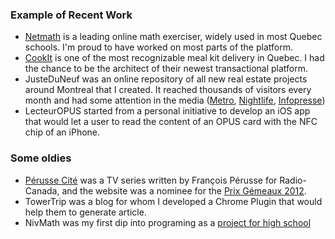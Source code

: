 ### Example of Recent Work

- [Netmath](https://app.scolab.com/SignIn) is a leading online math exerciser, widely used in most Quebec schools. I'm proud to have worked on most parts of the platform.
- [CookIt](https://client.chefcookit.com/fr/) is one of the most recognizable meal kit delivery in Quebec. I had the chance to be the architect of their newest transactional platform.
- JusteDuNeuf was an online repository of all new real estate projects around Montreal that I created. It reached thousands of  visitors every month and had some attention in the media ([Metro](https://journalmetro.com/inspiration/a-table/838739/de-nouveaux-outils-pour-trouver-la-maison-de-ses-reves/), [Nightlife](https://nightlife.ca/2015/02/26/justeduneufca-nouvelle-plateforme-pour-vous-aider-trouver-le-condo-reve-montreal/), [Infopresse](https://web.archive.org/web/20160821195009/http://www.infopresse.com/article/2015/7/21/juste-du-neuf-la-plateforme-montrealaise-pour-l-immobilier))
- LecteurOPUS started from a personal initiative to develop an iOS app that would let a user to read the content of an OPUS card with the NFC chip of an iPhone.


### Some oldies
- [Pérusse Cité](https://web.archive.org/web/20120318014957/http://perussecite.radio-canada.ca/) was a TV series written by François Pérusse for Radio-Canada, and the website was a nominee for the [Prix Gémeaux 2012](https://web.archive.org/web/20170622072029/http://academie.ca/prixgemeaux/182/finalistes).
- TowerTrip was a blog for whom I developed a Chrome Plugin that would help them to generate article.
- NivMath was my first dip into programing as a [project for high school](https://web.archive.org/web/20190524184524/http://siteheritage.csdecou.qc.ca/)
